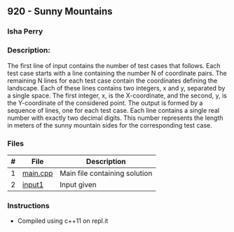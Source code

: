 ## 920 - Sunny Mountains
### Isha Perry
### Description:

The first line of input contains the number of test cases that follows.
Each test case starts with a line containing the number N of coordinate pairs. The remaining N
lines for each test case contain the coordinates defining the landscape. Each of these lines contains two
integers, x and y, separated by a single space. The first integer, x, is the X-coordinate, and the second,
y, is the Y-coordinate of the considered point. The output is formed by a sequence of lines, one for 
each test case. Each line contains a single real number with exactly two decimal digits. This number 
represents the length in meters of the sunny mountain sides for the corresponding test case.


### Files

|   #   | File                       | Description                              |
| :---: | -------------------------- | ---------------------------------------- |
|   1   | [main.cpp](./main.cpp)     | Main file containing solution            |
|   2   | [input1](./input)          | Input given                              |


### Instructions

- Compiled using c++11 on repl.it
